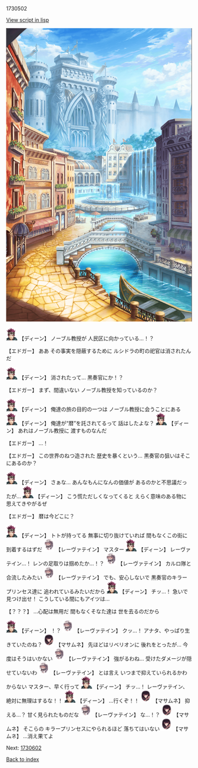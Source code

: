 1730502

[View script in lisp](../scripts/1730502.txt)

![006_town.png](../images/backgrounds/006_town.png)

<img src="../images/units/6.png" alt="6.png" height="34"/>
【ディーン】
ノーブル教授が
人民区に向かっている…！？

【エドガー】
ああ
その事実を隠蔽するために
ルシドラの町の祀官は消されたんだ

<img src="../images/units/6.png" alt="6.png" height="34"/>
【ディーン】
消されたって…
黒奏官にか！？

【エドガー】
まず、間違いない
ノーブル教授を知っているのか？

<img src="../images/units/6.png" alt="6.png" height="34"/>
【ディーン】
俺達の旅の目的の一つは
ノーブル教授に会うことにある

<img src="../images/units/6.png" alt="6.png" height="34"/>
【ディーン】
俺達が“暦”を託されてるって
話はしたよな？

<img src="../images/units/6.png" alt="6.png" height="34"/>
【ディーン】
あれはノーブル教授に
渡すものなんだ

【エドガー】
…！

【エドガー】
この世界のねつ造された
歴史を暴くという…
黒奏官の狙いはそこにあるのか？

<img src="../images/units/6.png" alt="6.png" height="34"/>
【ディーン】
さぁな…
あんなもんになんの価値が
あるのかと不思議だったが…

<img src="../images/units/6.png" alt="6.png" height="34"/>
【ディーン】
こう慌ただしくなってくると
えらく意味のある物に
思えてきやがるぜ

【エドガー】
暦は今どこに？

<img src="../images/units/6.png" alt="6.png" height="34"/>
【ディーン】
トトが持ってる
無事に切り抜けていれば
間もなくこの街に到着するはずだ

<img src="../images/units/100221.png" alt="100221.png" height="34"/>
【レーヴァテイン】
マスター

<img src="../images/units/6.png" alt="6.png" height="34"/>
【ディーン】
レーヴァテイン…！
レンの足取りは掴めたか…！？

<img src="../images/units/100221.png" alt="100221.png" height="34"/>
【レーヴァテイン】
カルロ隊と合流したみたい

<img src="../images/units/100221.png" alt="100221.png" height="34"/>
【レーヴァテイン】
でも、安心しないで
黒奏官のキラープリンセス達に
追われているみたいだから

<img src="../images/units/6.png" alt="6.png" height="34"/>
【ディーン】
チッ…！
急いで見つけ出せ！
こうしている間にもアイツは…

【？？？】
…心配は無用だ
間もなくそなた達は
世を去るのだから

<img src="../images/units/6.png" alt="6.png" height="34"/>
【ディーン】
！？

<img src="../images/units/100221.png" alt="100221.png" height="34"/>
【レーヴァテイン】
クッ…！
アナタ、やっぱり生きていたのね？

<img src="../images/units/100161.png" alt="100161.png" height="34"/>
【マサムネ】
先ほどはリベリオンに
後れをとったが…
今度はそうはいかない

<img src="../images/units/100221.png" alt="100221.png" height="34"/>
【レーヴァテイン】
強がるわね…
受けたダメージが隠せていないわ

<img src="../images/units/100221.png" alt="100221.png" height="34"/>
【レーヴァテイン】
とは言え
いつまで抑えていられるかわからない
マスター、早く行って

<img src="../images/units/6.png" alt="6.png" height="34"/>
【ディーン】
チッ…！
レーヴァテイン、
絶対に無理はするな！！

<img src="../images/units/6.png" alt="6.png" height="34"/>
【ディーン】
…行くぞ！！

<img src="../images/units/100161.png" alt="100161.png" height="34"/>
【マサムネ】
抑える…？
甘く見られたものだな

<img src="../images/units/100221.png" alt="100221.png" height="34"/>
【レーヴァテイン】
な…！？

<img src="../images/units/100161.png" alt="100161.png" height="34"/>
【マサムネ】
そこらの
キラープリンセスにやられるほど
落ちてはいない

<img src="../images/units/100161.png" alt="100161.png" height="34"/>
【マサムネ】
…消え果てよ

Next: [1730602](1730602.md)

[Back to index](index.md)
